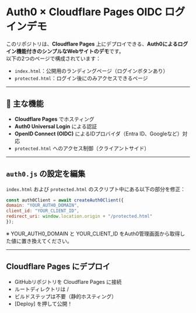 # Auth0 × Cloudflare Pages OIDC ログインデモ

このリポジトリは、**Cloudflare Pages** 上にデプロイできる、**Auth0によるログイン機能付きのシンプルなWebサイトのデモ**です。  
以下の2つのページで構成されています：

- `index.html`：公開用のランディングページ（ログインボタンあり）
- `protected.html`：ログイン後にのみアクセスできるページ

---

## 🚀 主な機能

- **Cloudflare Pages** でホスティング
- **Auth0 Universal Login** による認証
- **OpenID Connect (OIDC)** によるIDプロバイダ（Entra ID、Googleなど）対応
- `protected.html` へのアクセス制御（クライアントサイド）

---

## `auth0.js` の設定を編集

`index.html` および `protected.html` のスクリプト中にある以下の部分を修正：

```js
const auth0Client = await createAuth0Client({
domain: "YOUR_AUTH0_DOMAIN",
client_id: "YOUR_CLIENT_ID",
redirect_uri: window.location.origin + "/protected.html"
});
```
※ YOUR_AUTH0_DOMAIN と YOUR_CLIENT_ID をAuth0管理画面から取得した値に置き換えてください。   

---   

## Cloudflare Pages にデプロイ

- GitHubリポジトリを Cloudflare Pages に接続
- ルートディレクトリは /
- ビルドステップは不要（静的ホスティング）
- [Deploy] を押して公開！



